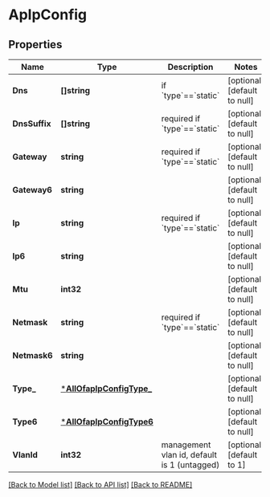 # ApIpConfig

## Properties
Name | Type | Description | Notes
------------ | ------------- | ------------- | -------------
**Dns** | **[]string** | if &#x60;type&#x60;&#x3D;&#x3D;&#x60;static&#x60; | [optional] [default to null]
**DnsSuffix** | **[]string** | required if &#x60;type&#x60;&#x3D;&#x3D;&#x60;static&#x60; | [optional] [default to null]
**Gateway** | **string** | required if &#x60;type&#x60;&#x3D;&#x3D;&#x60;static&#x60; | [optional] [default to null]
**Gateway6** | **string** |  | [optional] [default to null]
**Ip** | **string** | required if &#x60;type&#x60;&#x3D;&#x3D;&#x60;static&#x60; | [optional] [default to null]
**Ip6** | **string** |  | [optional] [default to null]
**Mtu** | **int32** |  | [optional] [default to null]
**Netmask** | **string** | required if &#x60;type&#x60;&#x3D;&#x3D;&#x60;static&#x60; | [optional] [default to null]
**Netmask6** | **string** |  | [optional] [default to null]
**Type_** | [***AllOfapIpConfigType_**](AllOfapIpConfigType_.md) |  | [optional] [default to null]
**Type6** | [***AllOfapIpConfigType6**](AllOfapIpConfigType6.md) |  | [optional] [default to null]
**VlanId** | **int32** | management vlan id, default is 1 (untagged) | [optional] [default to 1]

[[Back to Model list]](../README.md#documentation-for-models) [[Back to API list]](../README.md#documentation-for-api-endpoints) [[Back to README]](../README.md)

